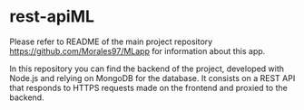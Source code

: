 # rest-apiML

Please refer to README of the main project repository https://github.com/Morales97/MLapp for information about this app.

In this repository you can find the backend of the project, developed with Node.js and relying on MongoDB for the database. It consists on a REST API that responds to HTTPS requests made on the frontend and proxied to the backend.
